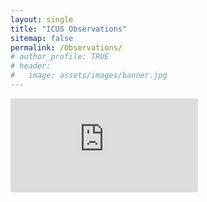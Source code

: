 ```yaml
---
layout: single
title: "ICUS Observations"
sitemap: false
permalink: /Observations/
# author_profile: TRUE
# header:
#   image: assets/images/banner.jpg
---
```


<embed src="https://kijinosu.github.io/icus.data/assets/icus-program-observations.pdf" type="application/pdf" />